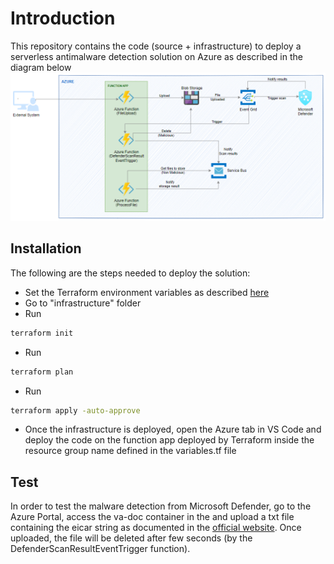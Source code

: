 # Introduction
This repository contains the code (source + infrastructure) to deploy a serverless antimalware detection solution on Azure as described in the diagram below
![Solution](archi_solution.PNG?raw=true "Solution Architecture")

## Installation
The following are the steps needed to deploy the solution:
- Set the Terraform environment variables as described [here](https://developer.hashicorp.com/terraform/tutorials/azure-get-started/azure-build#set-your-environment-variables)
- Go to "infrastructure" folder
- Run 
```bash
terraform init
```
- Run
```bash
terraform plan
```
- Run 
```bash
terraform apply -auto-approve
```
- Once the infrastructure is deployed, open the Azure tab in VS Code and deploy the code on the function app deployed by Terraform inside the resource group name defined in the variables.tf file

## Test
In order to test the malware detection from Microsoft Defender, go to the Azure Portal, access the va-doc container in the and upload a txt file containing the eicar string
as documented in the <a href="https://www.eicar.org/download-anti-malware-testfile/" target="_blank">official website</a>.
Once uploaded, the file will be deleted after few seconds (by the DefenderScanResultEventTrigger function).